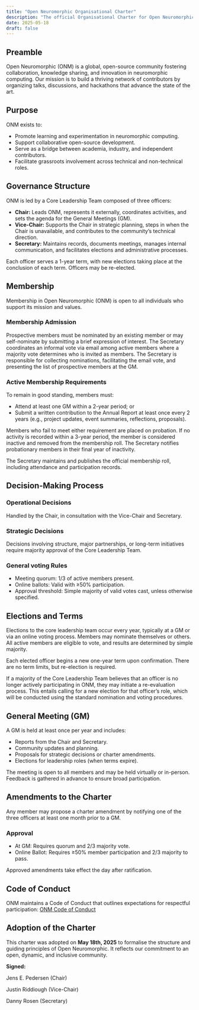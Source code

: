 ```yaml
---
title: "Open Neuromorphic Organisational Charter"
description: "The official Organisational Charter for Open Neuromorphic (ONM), outlining our mission, governance, membership, and decision-making processes."
date: 2025-05-18
draft: false
---
```


## Preamble
Open Neuromorphic (ONM) is a global, open-source community fostering collaboration, knowledge sharing, and innovation in neuromorphic computing. Our mission is to build a thriving network of contributors by organizing talks, discussions, and hackathons that advance the state of the art.

## Purpose
ONM exists to:
- Promote learning and experimentation in neuromorphic computing.
- Support collaborative open-source development.
- Serve as a bridge between academia, industry, and independent contributors.
- Facilitate grassroots involvement across technical and non-technical roles.

## Governance Structure
ONM is led by a Core Leadership Team composed of three officers:
- **Chair:** Leads ONM, represents it externally, coordinates activities, and sets the agenda for the General Meetings (GM).
- **Vice-Chair:** Supports the Chair in strategic planning, steps in when the Chair is unavailable, and contributes to the community’s technical direction.
- **Secretary:** Maintains records, documents meetings, manages internal communication, and facilitates elections and administrative processes.

Each officer serves a 1-year term, with new elections taking place at the conclusion of each term. Officers may be re-elected.

## Membership

Membership in Open Neuromorphic (ONM) is open to all individuals who support its mission and values.

### Membership Admission
Prospective members must be nominated by an existing member or may self-nominate by submitting a brief expression of interest. The Secretary coordinates an informal vote via email among active members where a majority vote determines who is invited as members. The Secretary is responsible for collecting nominations, facilitating the email vote, and presenting the list of prospective members at the GM.

### Active Membership Requirements
To remain in good standing, members must:
- Attend at least one GM within a 2-year period; or
- Submit a written contribution to the Annual Report at least once every 2 years (e.g., project updates, event summaries, reflections, proposals).

Members who fail to meet either requirement are placed on probation. If no activity is recorded within a 3-year period, the member is considered inactive and removed from the membership roll. The Secretary notifies probationary members in their final year of inactivity.

The Secretary maintains and publishes the official membership roll, including attendance and participation records.

## Decision-Making Process

### Operational Decisions
Handled by the Chair, in consultation with the Vice-Chair and Secretary.

### Strategic Decisions
Decisions involving structure, major partnerships, or long-term initiatives require majority approval of the Core Leadership Team.

### General voting Rules
- Meeting quorum: 1/3 of active members present.
- Online ballots: Valid with ≥50% participation.
- Approval threshold: Simple majority of valid votes cast, unless otherwise specified.

## Elections and Terms
Elections to the core leadership team occur every year, typically at a GM or via an online voting process. Members may nominate themselves or others. All active members are eligible to vote, and results are determined by simple majority.

Each elected officer begins a new one-year term upon confirmation. There are no term limits, but re-election is required.

If a majority of the Core Leadership Team believes that an officer is no longer actively participating in ONM, they may initiate a re-evaluation process. This entails calling for a new election for that officer’s role, which will be conducted using the standard nomination and voting procedures.

## General Meeting (GM)
A GM is held at least once per year and includes:
- Reports from the Chair and Secretary.
- Community updates and planning.
- Proposals for strategic decisions or charter amendments.
- Elections for leadership roles (when terms expire).

The meeting is open to all members and may be held virtually or in-person. Feedback is gathered in advance to ensure broad participation.

## Amendments to the Charter
Any member may propose a charter amendment by notifying one of the three officers at least one month prior to a GM.

### Approval
- At GM: Requires quorum and 2/3 majority vote.
- Online Ballot: Requires ≥50% member participation and 2/3 majority to pass.

Approved amendments take effect the day after ratification.

## Code of Conduct
ONM maintains a Code of Conduct that outlines expectations for respectful participation:
[ONM Code of Conduct](/code-of-conduct/)

## Adoption of the Charter
This charter was adopted on **May 18th, 2025** to formalise the structure and guiding principles of Open Neuromorphic. It reflects our commitment to an open, dynamic, and inclusive community.

**Signed:**

Jens E. Pedersen (Chair)

Justin Riddiough (Vice-Chair)

Danny Rosen (Secretary)